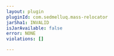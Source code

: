 ```yaml
---
layout: plugin
pluginId: com.sedmelluq.mass-relocator
jarSha1: INVALID
isJarAvailable: false
error: NONE
violations: []

---
```

